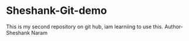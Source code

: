 # Sheshank-Git-demo
This is my second repository on git hub, iam learniing to use this.
<be>
Author- Sheshank Naram
